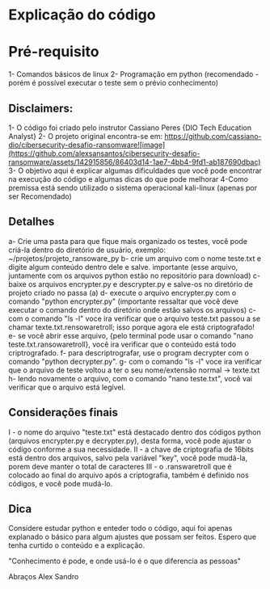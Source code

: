 # Explicação do código

# Pré-requisito
1- Comandos básicos de linux
2- Programação em python (recomendado - porém é possível executar o teste sem o prévio conhecimento)

## Disclaimers:
1- O código foi criado pelo instrutor Cassiano Peres {DIO  Tech Education Analyst}
2- O projeto original encontra-se em: https://github.com/cassiano-dio/cibersecurity-desafio-ransomware![image](https://github.com/alexsansantos/cibersecurity-desafio-ransomware/assets/142915856/86403d14-1ae7-4bb4-9fd1-ab187690dbac)
3- O objetivo aqui é explicar algumas dificuldades que você pode encontrar na execução do código e algumas dicas do que pode melhorar
4-Como premissa está sendo utilizado o sistema operacional kali-linux (apenas por ser Recomendado)

## Detalhes

a- Crie uma pasta para que fique mais organizado os testes, você pode criá-la dentro do diretório de usuário, 
exemplo: ~/projetos/projeto_ransoware_py
b- crie um arquivo com o nome teste.txt e digite algum conteúdo dentro dele e salve.
importante (esse arquivo, juntamente com os arquivos python estão no repositório para download)
c- baixe os arquivos encrypter.py e descrypter.py e salve-os no diretório de projeto criado no passa (a)
d- execute o arquivo encrypter.py com o comando "python encrypter.py" (importante ressaltar que você deve executar o comando dentro do diretório onde estão salvos os arquivos)
c- com o comando "ls -l" voce ira verificar que o arquivo teste.txt passou a se chamar texte.txt.rensowaretroll; isso porque agora ele está criptografado!
e- se você abrir esse arquivo, {pelo terminal pode usar o comando "nano teste.txt.ransowaretroll}, você ira verificar que o conteúdo está todo criptrografado.
f- para descriptrografar, use o program decrypter com o comando "python decrypter.py".
g- com o comando "ls -l" voce ira verificar que o arquivo de teste voltou a ter o seu nome/extensão normal -> texte.txt
h- lendo novamente o arquivo, com o comando "nano teste.txt", você vai verificar que o arquivo está legível.

## Considerações finais

I - o nome do arquivo "teste.txt" está destacado dentro dos códigos python (arquivos encrypter.py e decrypter.py), desta forma, você pode ajustar o código conforme a sua necessidade.
II - a chave de criptografia de 16bits está dentro dos arquivos, salvo pela variável "key", você pode mudá-la, porem deve manter o total de caracteres
III - o .ranswaretroll que é colocado ao final do arquivo após a criptografia, também é definido nos códigos, e você pode mudá-lo.

## Dica 

Considere estudar python e enteder todo o código, aqui foi apenas explanado o básico para algum ajustes que possam ser feitos.
Espero que tenha curtido o conteúdo e a explicação.

"Conhecimento é pode, e onde usá-lo é o que diferencia as pessoas"

Abraços
Alex Sandro


